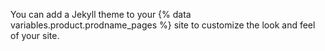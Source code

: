 You can add a Jekyll theme to your {% data variables.product.prodname_pages %} site to customize the look and feel of your site.
